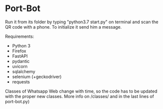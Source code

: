 # Port-Bot

Run it from its folder by typing "python3.7 start.py" on terminal and scan the QR code with a phone. To initialize it send him a message.

Requirements:
 - Python 3
 - Firefox
 - FastAPI
 - pydantic
 - uvicorn
 - sqlalchemy
 - selenium (+geckodriver)
 - requests


Classes of Whatsapp Web change with time, so the code has to be updated with the proper new classes. More info on /classes/ and in the last lines of port-bot.py)
